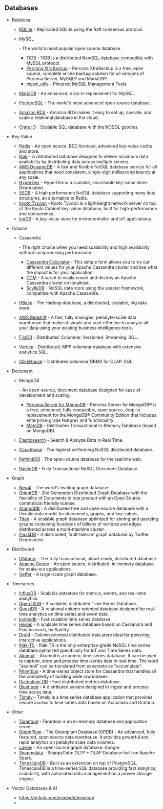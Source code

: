 ## Databases



- Relational

  - [RQLite](https://github.com/rqlite/rqlite) - Replicated SQLite using the Raft consensus protocol.

  - MySQL

     

    \- The world's most popular open source database.

    - [TiDB](https://github.com/pingcap/tidb) - TiDB is a distributed NewSQL database compatible with MySQL protocol.
    - [Percona XtraBackup](https://www.percona.com/software/mysql-database/percona-xtrabackup) - Percona XtraBackup is a free, open source, complete online backup solution for all versions of Percona Server, MySQL® and MariaDB®.
    - [mysql_utils](https://github.com/pinterest/mysql_utils) - Pinterest MySQL Management Tools.

  - [MariaDB](https://mariadb.org/) - An enhanced, drop-in replacement for MySQL.

  - [PostgreSQL](https://www.postgresql.org/) - The world's most advanced open source database.

  - [Amazon RDS](https://aws.amazon.com/rds/) - Amazon RDS makes it easy to set up, operate, and scale a relational database in the cloud.

  - [Crate.IO](https://crate.io/) - Scalable SQL database with the NOSQL goodies.

- Key-Value

  - [Redis](https://redis.io/) - An open source, BSD licensed, advanced key-value cache and store.
  - [Riak](https://docs.basho.com/riak/kv/) - A distributed database designed to deliver maximum data availability by distributing data across multiple servers.
  - [AWS DynamoDB](https://aws.amazon.com/dynamodb/) - A fast and flexible NoSQL database service for all applications that need consistent, single-digit millisecond latency at any scale.
  - [HyperDex](https://github.com/rescrv/HyperDex) - HyperDex is a scalable, searchable key-value store. Deprecated.
  - [SSDB](https://ssdb.io/) - A high performance NoSQL database supporting many data structures, an alternative to Redis.
  - [Kyoto Tycoon](https://github.com/alticelabs/kyoto) - Kyoto Tycoon is a lightweight network server on top of the Kyoto Cabinet key-value database, built for high-performance and concurrency.
  - [IonDB](https://github.com/iondbproject/iondb) - A key-value store for microcontroller and IoT applications.

- Column

  - Cassandra

     

    \- The right choice when you need scalability and high availability without compromising performance.

    - [Cassandra Calculator](https://www.ecyrd.com/cassandracalculator/) - This simple form allows you to try out different values for your Apache Cassandra cluster and see what the impact is for your application.
    - [CCM](https://github.com/pcmanus/ccm) - A script to easily create and destroy an Apache Cassandra cluster on localhost.
    - [ScyllaDB](https://github.com/scylladb/scylla) - NoSQL data store using the seastar framework, compatible with Apache Cassandra.

  - [HBase](https://hbase.apache.org/) - The Hadoop database, a distributed, scalable, big data store.

  - [AWS Redshift](https://aws.amazon.com/redshift/) - A fast, fully managed, petabyte-scale data warehouse that makes it simple and cost-effective to analyze all your data using your existing business intelligence tools.

  - [FiloDB](https://github.com/filodb/FiloDB) - Distributed. Columnar. Versioned. Streaming. SQL.

  - [Vertica](https://www.vertica.com/) - Distributed, MPP columnar database with extensive analytics SQL.

  - [ClickHouse](https://clickhouse.tech/) - Distributed columnar DBMS for OLAP. SQL.

- Document

  - MongoDB

     

    \- An open-source, document database designed for ease of development and scaling.

    - [Percona Server for MongoDB](https://www.percona.com/software/mongo-database/percona-server-for-mongodb) - Percona Server for MongoDB® is a free, enhanced, fully compatible, open source, drop-in replacement for the MongoDB® Community Edition that includes enterprise-grade features and functionality.
    - [MemDB](https://github.com/rain1017/memdb) - Distributed Transactional In-Memory Database (based on MongoDB).

  - [Elasticsearch](https://www.elastic.co/) - Search & Analyze Data in Real Time.

  - [Couchbase](https://www.couchbase.com/) - The highest performing NoSQL distributed database.

  - [RethinkDB](https://rethinkdb.com/) - The open-source database for the realtime web.

  - [RavenDB](https://ravendb.net/) - Fully Transactional NoSQL Document Database.

- Graph

  - [Neo4j](https://neo4j.com/) - The world's leading graph database.
  - [OrientDB](https://orientdb.com/) - 2nd Generation Distributed Graph Database with the flexibility of Documents in one product with an Open Source commercial friendly license.
  - [ArangoDB](https://www.arangodb.com/) - A distributed free and open-source database with a flexible data model for documents, graphs, and key-values.
  - [Titan](https://titan.thinkaurelius.com/) - A scalable graph database optimized for storing and querying graphs containing hundreds of billions of vertices and edges distributed across a multi-machine cluster.
  - [FlockDB](https://github.com/twitter-archive/flockdb) - A distributed, fault-tolerant graph database by Twitter. Deprecated.

- Distributed

  - [DAtomic](https://www.datomic.com/) - The fully transactional, cloud-ready, distributed database.
  - [Apache Geode](https://geode.apache.org/) - An open source, distributed, in-memory database for scale-out applications.
  - [Gaffer](https://github.com/gchq/Gaffer) - A large-scale graph database.

- Timeseries

  - [InfluxDB](https://github.com/influxdata/influxdb) - Scalable datastore for metrics, events, and real-time analytics.
  - [OpenTSDB](https://github.com/OpenTSDB/opentsdb) - A scalable, distributed Time Series Database.
  - [QuestDB](https://questdb.io/) - A relational column-oriented database designed for real-time analytics on time series and event data.
  - [kairosdb](https://github.com/kairosdb/kairosdb) - Fast scalable time series database.
  - [Heroic](https://github.com/spotify/heroic) - A scalable time series database based on Cassandra and Elasticsearch, by Spotify.
  - [Druid](https://github.com/apache/incubator-druid) - Column oriented distributed data store ideal for powering interactive applications.
  - [Riak-TS](https://basho.com/products/riak-ts/) - Riak TS is the only enterprise-grade NoSQL time series database optimized specifically for IoT and Time Series data.
  - [Akumuli](https://github.com/akumuli/Akumuli) - Akumuli is a numeric time-series database. It can be used to capture, store and process time-series data in real-time. The word "akumuli" can be translated from esperanto as "accumulate".
  - [Rhombus](https://github.com/Pardot/Rhombus) - A time-series object store for Cassandra that handles all the complexity of building wide row indexes.
  - [Dalmatiner DB](https://github.com/dalmatinerdb/dalmatinerdb) - Fast distributed metrics database.
  - [Blueflood](https://github.com/rackerlabs/blueflood) - A distributed system designed to ingest and process time series data.
  - [Timely](https://github.com/NationalSecurityAgency/timely) - Timely is a time series database application that provides secure access to time series data based on Accumulo and Grafana.

- Other

  - [Tarantool](https://github.com/tarantool/tarantool/) - Tarantool is an in-memory database and application server.
  - [GreenPlum](https://github.com/greenplum-db/gpdb) - The Greenplum Database (GPDB) - An advanced, fully featured, open source data warehouse. It provides powerful and rapid analytics on petabyte scale data volumes.
  - [cayley](https://github.com/cayleygraph/cayley) - An open-source graph database. Google.
  - [Snappydata](https://github.com/SnappyDataInc/snappydata) - SnappyData: OLTP + OLAP Database built on Apache Spark.
  - [TimescaleDB](https://www.timescale.com/) - Built as an extension on top of PostgreSQL, TimescaleDB is a time-series SQL database providing fast analytics, scalability, with automated data management on a proven storage engine.

- Vector Databases & AI 

  - https://github.com/mindsdb/mindsdb
  - 